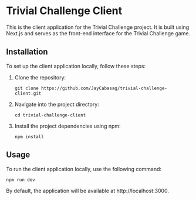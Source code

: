 # Trivial Challenge Client

This is the client application for the Trivial Challenge project. It is built using Next.js and serves as the front-end interface for the Trivial Challenge game.

## Installation

To set up the client application locally, follow these steps:

1. Clone the repository:
   ```
   git clone https://github.com/JayCabasag/trivial-challenge-client.git
   ```

2. Navigate into the project directory:
   ```
   cd trivial-challenge-client
   ```

3. Install the project dependencies using npm:
   ```
   npm install
   ```

## Usage

To run the client application locally, use the following command:
```
npm run dev
```

By default, the application will be available at http://localhost:3000.
